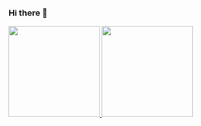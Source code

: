 ### Hi there 👋


<div>

<a href="https://github.com/Saraiva97">
  
  <img height="180em" src="https://github-readme-stats.vercel.app/api?username=Saraiva97&show_icons=true&theme=&include_all_commits=true&count_private=true"/>
  <img height="180em" src="https://github-readme-stats.vercel.app/api/top-langs/?username=Saraiva97&layout=compact&langs_count=7&theme="/>
</div>
  
